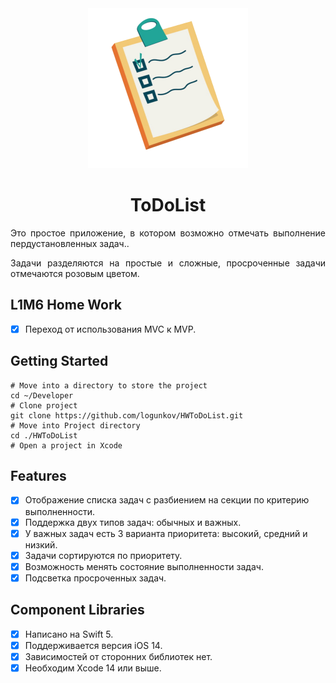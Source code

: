 <div align="center">
             <img src="images/logo.png" alt="ToDoList Logo" width="256" />
             <h1> ToDoList </h1>
</div>


<p align="justify">Это простое приложение, в котором возможно отмечать выполнение пердустановленных задач..</p>
<p align="justify">Задачи разделяются на простые и сложные, просроченные задачи отмечаются розовым цветом.</p>

## L1M6 Home Work
- [x] Переход от использования MVC к MVP.

## Getting Started

```
# Move into a directory to store the project
cd ~/Developer
# Clone project
git clone https://github.com/logunkov/HWToDoList.git
# Move into Project directory
cd ./HWToDoList
# Open a project in Xcode 
```
## Features

- [x] Отображение списка задач с разбиением на секции по критерию выполненности.
- [x] Поддержка двух типов задач: обычных и важных.
- [x] У важных задач есть 3 варианта приоритета: высокий, средний и низкий.
- [x] Задачи сортируются по приоритету.
- [x] Возможность менять состояние выполненности задач.
- [x] Подсветка просроченных задач.

## Component Libraries
- [x] Написано на Swift 5.
- [x] Поддерживается версия iOS 14.
- [x] Зависимостей от сторонних библиотек нет.
- [x] Необходим Xcode 14 или выше.
